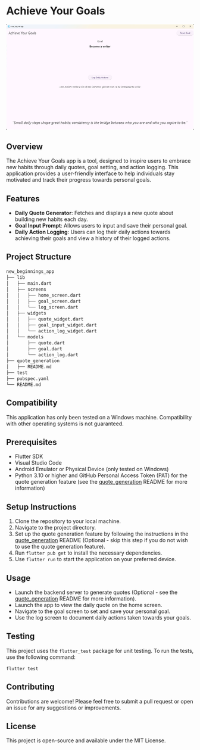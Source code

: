 # Achieve Your Goals

![App Snapshot](app_snapshots/application.png)

## Overview
The Achieve Your Goals app is a tool, designed to inspire users to embrace new habits through daily quotes, goal setting, and action logging. This application provides a user-friendly interface to help individuals stay motivated and track their progress towards personal goals.

## Features
- **Daily Quote Generator**: Fetches and displays a new quote about building new habits each day.
- **Goal Input Prompt**: Allows users to input and save their personal goal.
- **Daily Action Logging**: Users can log their daily actions towards achieving their goals and view a history of their logged actions.

## Project Structure
```
new_beginnings_app
├── lib
│   ├── main.dart
│   ├── screens
│   │   ├── home_screen.dart
│   │   ├── goal_screen.dart
│   │   └── log_screen.dart
│   ├── widgets
│   │   ├── quote_widget.dart
│   │   ├── goal_input_widget.dart
│   │   └── action_log_widget.dart
│   └── models
│       ├── quote.dart
│       ├── goal.dart
│       └── action_log.dart
├── quote_generation
│   ├── README.md
├── test
├── pubspec.yaml
└── README.md
```

## Compatibility
This application has only been tested on a Windows machine. Compatibility with other operating systems is not guaranteed.

## Prerequisites
- Flutter SDK
- Visual Studio Code
- Android Emulator or Physical Device (only tested on Windows)
- Python 3.10 or higher and GitHub Personal Access Token (PAT) for the quote generation feature (see the [quote_generation](quote_generation) README for more information)

## Setup Instructions
1. Clone the repository to your local machine.
2. Navigate to the project directory.
3. Set up the quote generation feature by following the instructions in the [quote_generation](quote_generation) README (Optional - skip this step if you do not wish to use the quote generation feature).
4. Run `flutter pub get` to install the necessary dependencies.
5. Use `flutter run` to start the application on your preferred device.

## Usage
- Launch the backend server to generate quotes (Optional - see the [quote_generation](quote_generation) README for more information).
- Launch the app to view the daily quote on the home screen.
- Navigate to the goal screen to set and save your personal goal.
- Use the log screen to document daily actions taken towards your goals.

## Testing
This project uses the `flutter_test` package for unit testing. To run the tests, use the following command:
```
flutter test
```

## Contributing
Contributions are welcome! Please feel free to submit a pull request or open an issue for any suggestions or improvements.

## License
This project is open-source and available under the MIT License.
